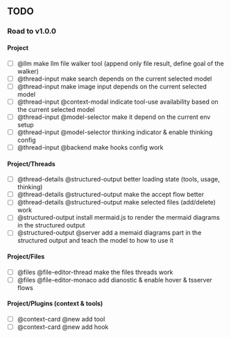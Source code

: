 ## TODO

### Road to v1.0.0

#### Project

- [ ] @llm make llm file walker tool (append only file result, define goal of the walker)
- [ ] @thread-input make search depends on the current selected model
- [ ] @thread-input make image input depends on the current selected model
- [ ] @thread-input @context-modal indicate tool-use availability based on the current selected model
- [ ] @thread-input @model-selector make it depend on the current env setup
- [ ] @thread-input @model-selector thinking indicator & enable thinking config
- [ ] @thread-input @backend make hooks config work

#### Project/Threads

- [ ] @thread-details @structured-output better loading state (tools, usage, thinking)
- [ ] @thread-details @structured-output make the accept flow better
- [ ] @thread-details @structured-output make selected files (add/delete) work
- [ ] @structured-output install mermaid.js to render the mermaid diagrams in the structured output
- [ ] @structured-output @server add a memaid diagrams part in the structured output and teach the model to how to use it

#### Project/Files

- [ ] @files @file-editor-thread make the files threads work
- [ ] @files @file-editor-monaco add dianostic & enable hover & tsserver flows

#### Project/Plugins (context & tools)

- [ ] @context-card @new add tool
- [ ] @context-card @new add hook
